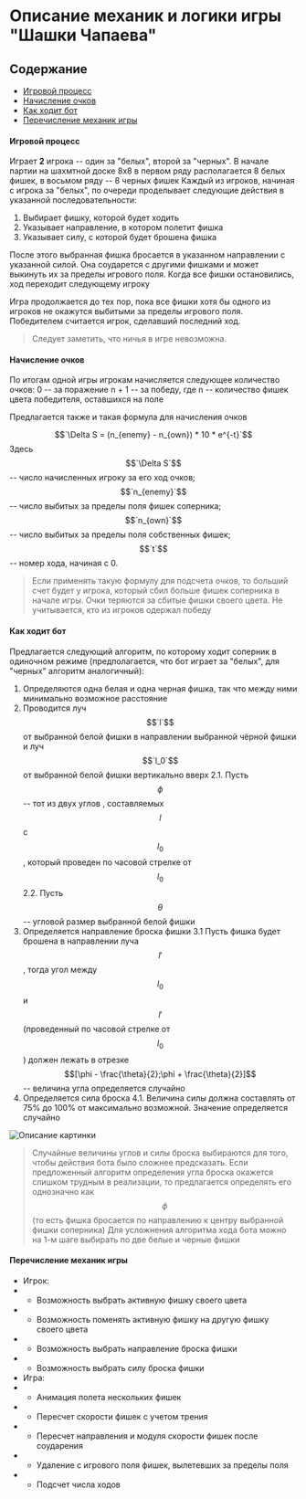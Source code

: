 # Описание механик и логики игры "Шашки Чапаева"

## Содержание

- [Игровой процесс](#игровой-процесс)
- [Начисление очков](#начисление-очков)
- [Как ходит бот](#как-ходит-бот)
- [Перечисление механик игры](#перечисление-механик-игры)

#### Игровой процесс

Играет **2** игрока -- один за "белых", второй за "черных".
В начале партии на шахмтной доске 8x8 в первом ряду располагается 8 белых фишек, в восьмом ряду -- 8 черных фишек
Каждый из игроков, начиная с игрока за "белых", по очереди проделывает следующие действия в указанной последовательности:
1. Выбирает фишку, которой будет ходить
2. Указывает направление, в котором полетит фишка
3. Указывает силу, с которой будет брошена фишка

После этого выбранная фишка бросается в указанном направлении с указанной силой. Она соударется с другими фишками и может выкинуть их за пределы игрового поля. Когда все фишки остановились, ход переходит следующему игроку

Игра продолжается до тех пор, пока все фишки хотя бы одного из игроков не окажутся выбитыми за пределы игрового поля. Победителем считается игрок, сделавший последний ход. 
> Следует заметить, что ничья в игре невозможна.

#### Начисление очков

По итогам одной игры игрокам начисляется следующее количество очков:
0 -- за поражение
n + 1 -- за победу, где n -- количество фишек цвета победителя, оставшихся на поле

Предлагается также и такая формула для начисления очков

$$`\Delta S = (n_{enemy} - n_{own}) * 10 * e^{-t}`$$
Здесь $$`\Delta S`$$ -- число начисленных игроку за его ход очков; $$`n_{enemy}`$$ -- число выбитых за пределы поля фишек соперника; $$`n_{own}`$$ -- число выбитых за пределы поля собственных фишек; $$`t`$$ -- номер хода, начиная с 0.

> Если применять такую формулу для подсчета очков, то больший счет будет у игрока, который сбил больше фишек соперника в начале игры. Очки теряются за сбитые фишки своего цвета. Не учитывается, кто из игроков одержал победу

#### Как ходит бот

Предлагается следующий алгоритм, по которому ходит соперник в одиночном режиме (предполагается, что бот играет за "белых", для "черных" алгоритм аналогичный):
1. Определяются одна белая и одна черная фишка, так что между ними минимально возможное расстояние
2. Проводится луч $$`l`$$ от выбранной белой фишки в направлении выбранной чёрной фишки и луч $$`l_0`$$ от выбранной белой фишки вертикально вверх
    2.1. Пусть $$\phi$$ -- тот из двух углов , составляемых $$l$$ с $$l_0$$, который проведен по часовой стрелке от $$l_0$$
    2.2. Пусть $$\theta$$ -- угловой размер выбранной белой фишки
3. Определяется направление броска фишки
    3.1 Пусть фишка будет брошена в направлении луча $$l'$$, тогда угол между $$l_0$$ и $$l'$$ (проведенный по часовой стрелке от $$l_0$$) должен лежать в отрезке $$[\phi - \frac{\theta}{2};\phi + \frac{\theta}{2}]$$ -- величина угла определяется случайно
4. Определяется сила броска
    4.1. Величина силы должна составлять от 75% до 100% от максимально возможной. Значение определяется случайно

![Описание картинки](/demo.png "Подпись под картинкой")

> Случайные величины углов и силы броска выбираются для того, чтобы действия бота было сложнее предсказать.
> Если предложенный алгоритм определения угла броска окажется слишком трудным в реализации, то предлагается определять его однозначно как $$\phi$$ (то есть фишка бросается по направлению к центру выбранной фишки соперника)
> Для усложнения алгоритма хода бота можно на 1-м шаге выбирать по две белые и черные фишки

#### Перечисление механик игры
* Игрок:
* * Возможность выбрать активную фишку своего цвета
* * Возможность поменять активную фишку на другую фишку своего цвета
* * Возможность выбрать направление броска фишки
* * Возможность выбрать силу броска фишки
* Игра:
* * Анимация полета нескольких фишек
* * Пересчет скорости фишек с учетом трения
* * Пересчет направления и модуля скорости фишек после соударения
* * Удаление с игрового поля фишек, вылетевших за пределы поля
* * Подсчет числа ходов
